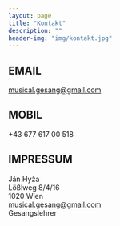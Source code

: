 ```yaml
---
layout: page
title: "Kontakt"
description: ""
header-img: "img/kontakt.jpg"
---
```

## EMAIL
musical.gesang@gmail.com<br>

## MOBIL
+43 677 617 00 518<br>

## IMPRESSUM
Ján Hyža<br>
Lößlweg 8/4/16<br>
1020 Wien<br>
musical.gesang@gmail.com <br>
Gesangslehrer<br>
